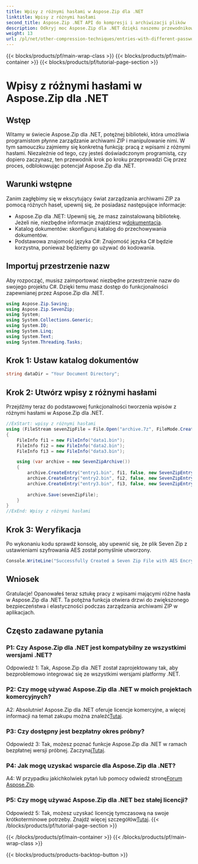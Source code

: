 ```yaml
---
title: Wpisy z różnymi hasłami w Aspose.Zip dla .NET
linktitle: Wpisy z różnymi hasłami
second_title: Aspose.Zip .NET API do kompresji i archiwizacji plików
description: Odkryj moc Aspose.Zip dla .NET dzięki naszemu przewodnikowi krok po kroku na temat zarządzania archiwami ZIP za pomocą różnych haseł. Zwiększ bezpieczeństwo i elastyczność swoich aplikacji.
weight: 13
url: /pl/net/other-compression-techniques/entries-with-different-passwords/
---
```


{{< blocks/products/pf/main-wrap-class >}}
{{< blocks/products/pf/main-container >}}
{{< blocks/products/pf/tutorial-page-section >}}

# Wpisy z różnymi hasłami w Aspose.Zip dla .NET

## Wstęp

Witamy w świecie Aspose.Zip dla .NET, potężnej biblioteki, która umożliwia programistom płynne zarządzanie archiwami ZIP i manipulowanie nimi. W tym samouczku zajmiemy się konkretną funkcją: pracą z wpisami z różnymi hasłami. Niezależnie od tego, czy jesteś doświadczonym programistą, czy dopiero zaczynasz, ten przewodnik krok po kroku przeprowadzi Cię przez proces, odblokowując potencjał Aspose.Zip dla .NET.

## Warunki wstępne

Zanim zagłębimy się w ekscytujący świat zarządzania archiwami ZIP za pomocą różnych haseł, upewnij się, że posiadasz następujące informacje:

-  Aspose.Zip dla .NET: Upewnij się, że masz zainstalowaną bibliotekę. Jeżeli nie, niezbędne informacje znajdziesz w[dokumentacja](https://reference.aspose.com/zip/net/).
- Katalog dokumentów: skonfiguruj katalog do przechowywania dokumentów.
- Podstawowa znajomość języka C#: Znajomość języka C# będzie korzystna, ponieważ będziemy go używać do kodowania.

## Importuj przestrzenie nazw

Aby rozpocząć, musisz zaimportować niezbędne przestrzenie nazw do swojego projektu C#. Dzięki temu masz dostęp do funkcjonalności zapewnianej przez Aspose.Zip dla .NET.

```csharp
using Aspose.Zip.Saving;
using Aspose.Zip.SevenZip;
using System;
using System.Collections.Generic;
using System.IO;
using System.Linq;
using System.Text;
using System.Threading.Tasks;
```

## Krok 1: Ustaw katalog dokumentów

```csharp
string dataDir = "Your Document Directory";
```

## Krok 2: Utwórz wpisy z różnymi hasłami

Przejdźmy teraz do podstawowej funkcjonalności tworzenia wpisów z różnymi hasłami w Aspose.Zip dla .NET.

```csharp
//ExStart: wpisy z różnymi hasłami
using (FileStream sevenZipFile = File.Open("archive.7z", FileMode.Create))
{
    FileInfo fi1 = new FileInfo("data1.bin");
    FileInfo fi2 = new FileInfo("data2.bin");
    FileInfo fi3 = new FileInfo("data3.bin");

    using (var archive = new SevenZipArchive())
    {
        archive.CreateEntry("entry1.bin", fi1, false, new SevenZipEntrySettings(new SevenZipStoreCompressionSettings(), new SevenZipAESEncryptionSettings("test1")));
        archive.CreateEntry("entry2.bin", fi2, false, new SevenZipEntrySettings(new SevenZipStoreCompressionSettings(), new SevenZipAESEncryptionSettings("test2")));
        archive.CreateEntry("entry3.bin", fi3, false, new SevenZipEntrySettings(new SevenZipStoreCompressionSettings(), new SevenZipAESEncryptionSettings("test3")));
        
        archive.Save(sevenZipFile);
    }
}
//ExEnd: Wpisy z różnymi hasłami
```

## Krok 3: Weryfikacja

Po wykonaniu kodu sprawdź konsolę, aby upewnić się, że plik Seven Zip z ustawieniami szyfrowania AES został pomyślnie utworzony.

```csharp
Console.WriteLine("Successfully Created a Seven Zip File with AES Encryption Settings");
```

## Wniosek

Gratulacje! Opanowałeś teraz sztukę pracy z wpisami mającymi różne hasła w Aspose.Zip dla .NET. Ta potężna funkcja otwiera drzwi do zwiększonego bezpieczeństwa i elastyczności podczas zarządzania archiwami ZIP w aplikacjach.

## Często zadawane pytania

### P1: Czy Aspose.Zip dla .NET jest kompatybilny ze wszystkimi wersjami .NET?

Odpowiedź 1: Tak, Aspose.Zip dla .NET został zaprojektowany tak, aby bezproblemowo integrować się ze wszystkimi wersjami platformy .NET.

### P2: Czy mogę używać Aspose.Zip dla .NET w moich projektach komercyjnych?

A2: Absolutnie! Aspose.Zip dla .NET oferuje licencje komercyjne, a więcej informacji na temat zakupu można znaleźć[Tutaj](https://purchase.aspose.com/buy).

### P3: Czy dostępny jest bezpłatny okres próbny?

 Odpowiedź 3: Tak, możesz poznać funkcje Aspose.Zip dla .NET w ramach bezpłatnej wersji próbnej. Zaczynaj[Tutaj](https://releases.aspose.com/).

### P4: Jak mogę uzyskać wsparcie dla Aspose.Zip dla .NET?

 A4: W przypadku jakichkolwiek pytań lub pomocy odwiedź stronę[Forum Aspose.Zip](https://forum.aspose.com/c/zip/37).

### P5: Czy mogę używać Aspose.Zip dla .NET bez stałej licencji?

 Odpowiedź 5: Tak, możesz uzyskać licencję tymczasową na swoje krótkoterminowe potrzeby. Znajdź więcej szczegółów[Tutaj](https://purchase.aspose.com/temporary-license/).
{{< /blocks/products/pf/tutorial-page-section >}}

{{< /blocks/products/pf/main-container >}}
{{< /blocks/products/pf/main-wrap-class >}}

{{< blocks/products/products-backtop-button >}}
